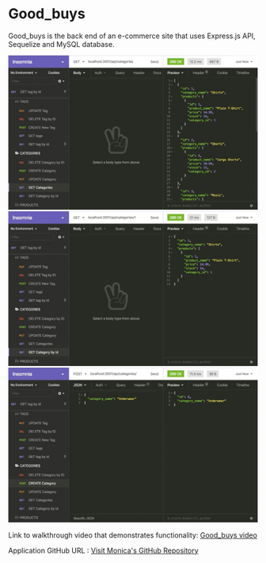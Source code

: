 # Good_buys
Good_buys is the back end of an e-commerce site that uses Express.js API, Sequelize and MySQL database.

<img src="./Assets/13-orm-homework-demo-01.gif" alt="demo_1" />

<img src="./Assets/13-orm-homework-demo-02.gif" alt="demo_2" />

<img src="./Assets/13-orm-homework-demo-03.gif" alt="demo_3" />


Link to walkthrough video that demonstrates functionality: <a href= "https://drive.google.com/file/d/1WgPBOEtBDSTEGMypQ1XLb8gvvcjMnBjb/view?usp=sharing">Good_buys video</a> 

Application GitHub URL : <a href= "https://github.com/monicadolce/Good_buys">Visit Monica's GitHub Repository</a> 